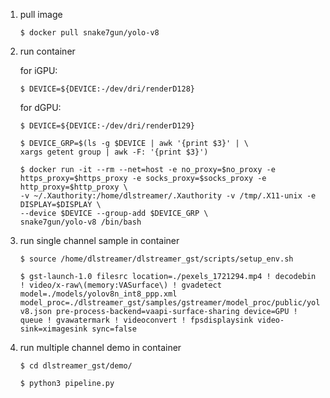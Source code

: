 1. pull image

    ```
    $ docker pull snake7gun/yolo-v8
    ```

2. run container
    
    for iGPU:
    ```
    $ DEVICE=${DEVICE:-/dev/dri/renderD128}
    ```

    for dGPU:
    ```
    $ DEVICE=${DEVICE:-/dev/dri/renderD129}
    ```

    ```
    $ DEVICE_GRP=$(ls -g $DEVICE | awk '{print $3}' | \
    xargs getent group | awk -F: '{print $3}')
    ```

    ```
    $ docker run -it --rm --net=host -e no_proxy=$no_proxy -e https_proxy=$https_proxy -e socks_proxy=$socks_proxy -e http_proxy=$http_proxy \
    -v ~/.Xauthority:/home/dlstreamer/.Xauthority -v /tmp/.X11-unix -e DISPLAY=$DISPLAY \
    --device $DEVICE --group-add $DEVICE_GRP \
    snake7gun/yolo-v8 /bin/bash
    ```

3. run single channel sample in container

    ```
    $ source /home/dlstreamer/dlstreamer_gst/scripts/setup_env.sh
    ```

    ```
    $ gst-launch-1.0 filesrc location=./pexels_1721294.mp4 ! decodebin ! video/x-raw\(memory:VASurface\) ! gvadetect model=./models/yolov8n_int8_ppp.xml model_proc=./dlstreamer_gst/samples/gstreamer/model_proc/public/yolo-v8.json pre-process-backend=vaapi-surface-sharing device=GPU ! queue ! gvawatermark ! videoconvert ! fpsdisplaysink video-sink=ximagesink sync=false
    ```

4. run multiple channel demo in container

    ```
    $ cd dlstreamer_gst/demo/
    ```

    ```
    $ python3 pipeline.py
    ```